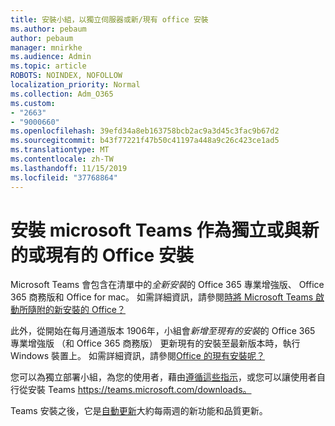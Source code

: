 ```yaml
---
title: 安裝小組，以獨立伺服器或新/現有 office 安裝
ms.author: pebaum
author: pebaum
manager: mnirkhe
ms.audience: Admin
ms.topic: article
ROBOTS: NOINDEX, NOFOLLOW
localization_priority: Normal
ms.collection: Adm_O365
ms.custom:
- "2663"
- "9000660"
ms.openlocfilehash: 39efd34a8eb163758bcb2ac9a3d45c3fac9b67d2
ms.sourcegitcommit: b43f77221f47b50c41197a448a9c26c423ce1ad5
ms.translationtype: MT
ms.contentlocale: zh-TW
ms.lasthandoff: 11/15/2019
ms.locfileid: "37768864"
---
```

# <a name="installing-teams-as-standalone-or-with-new-or-existing-office-installations"></a>安裝 microsoft Teams 作為獨立或與新的或現有的 Office 安裝

Microsoft Teams 會包含在清單中的*全新安裝*的 Office 365 專業增強版、 Office 365 商務版和 Office for mac。 如需詳細資訊，請參閱[時將 Microsoft Teams 啟動所隨附的新安裝的 Office？](https://docs.microsoft.com/deployoffice/teams-install#when-will-microsoft-teams-start-being-included-with-new-installations-of-office-365-proplus)

此外，從開始在每月通道版本 1906年，小組會*新增至現有的安裝*的 Office 365 專業增強版 （和 Office 365 商務版） 更新現有的安裝至最新版本時，執行 Windows 裝置上。 如需詳細資訊，請參閱[Office 的現有安裝呢？](https://docs.microsoft.com/deployoffice/teams-install#what-about-existing-installations-of-office-365-proplus)

您可以為獨立部署小組，為您的使用者，藉由[遵循這些指示](https://docs.microsoft.com/MicrosoftTeams/msi-deployment)，或您可以讓使用者自行從安裝 Teams https://teams.microsoft.com/downloads。

Teams 安裝之後，它是[自動更新](https://docs.microsoft.com/deployoffice/teams-install#feature-and-quality-updates-for-microsoft-teams)大約每兩週的新功能和品質更新。 

